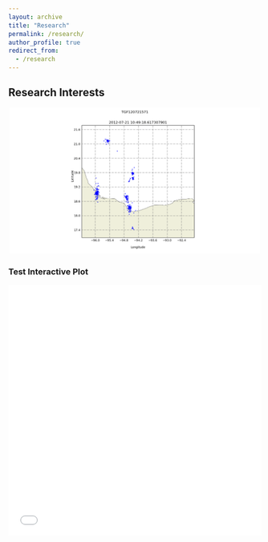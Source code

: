 ```yaml
---
layout: archive
title: "Research"
permalink: /research/
author_profile: true
redirect_from:
  - /research
---
```


## Research Interests
<div style="text-align:center"><img src="../images/map.gif"  style="width: 500px;"/></div>


### Test Interactive Plot
<iframe src="../files/flowers.html"
    sandbox="allow-same-origin allow-scripts"
    width="100%"
    height="500"
    scrolling="yes"
    seamless="seamless"
    frameborder="0">
</iframe>


